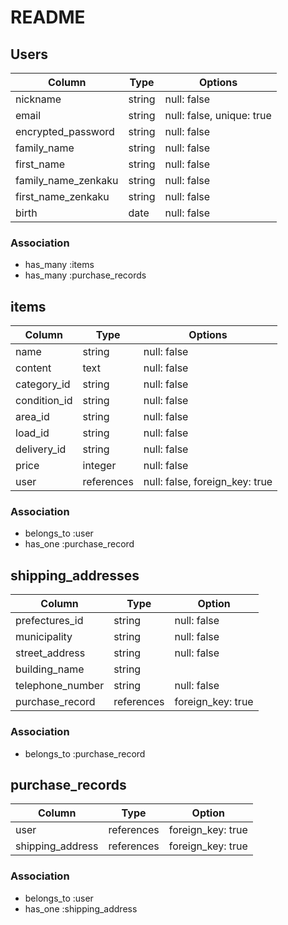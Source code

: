 # README
## Users

| Column                 | Type    |Options                    |
| ---------------------- | ------- |-------------------------- |
| nickname               | string  | null: false               |
| email                  | string  | null: false, unique: true |
| encrypted_password     | string  | null: false               |
| family_name            | string  | null: false               |
| first_name             | string  | null: false               |
| family_name_zenkaku    | string  | null: false               |
| first_name_zenkaku     | string  | null: false               |
| birth                  | date    | null: false               |

### Association

- has_many :items
- has_many :purchase_records


## items

| Column       | Type       | Options                        |
| ------------ |----------- |------------------------------- |
| name         | string     | null: false                    |
| content      | text       | null: false                    |
| category_id  | string     | null: false                    |
| condition_id | string     | null: false                    |
| area_id      | string     | null: false                    |
| load_id      | string     | null: false                    |
| delivery_id  | string     | null: false                    |
| price        | integer    | null: false                    |
| user         | references | null: false, foreign_key: true |

### Association

- belongs_to :user
- has_one :purchase_record


## shipping_addresses
| Column           | Type       | Option            |
| ---------------- | ---------- | ----------------- |
| prefectures_id   | string     | null: false       |
| municipality     | string     | null: false       | 
| street_address   | string     | null: false       |
| building_name    | string     |                   |
| telephone_number | string     | null: false       |
| purchase_record  | references | foreign_key: true |

### Association

- belongs_to :purchase_record

## purchase_records
| Column           | Type       | Option            |
| ---------------- | ---------- | ----------------- |
| user             | references | foreign_key: true |
| shipping_address | references | foreign_key: true |

### Association

- belongs_to :user
- has_one :shipping_address